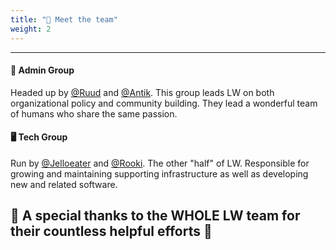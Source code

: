 ```yaml
---
title: "👋 Meet the team"
weight: 2
---
```


---

#### 💼 Admin Group

Headed up by [@Ruud](https://lemmy.world/u/ruud) and [@Antik](https://lemmy.world/u/antik). This group leads LW on both organizational policy and community building. They lead a wonderful team of humans who share the same passion.

#### 🖥 Tech Group

Run by [@Jelloeater](https://lemmy.world/u/jelloeater85) and [@Rooki](https://lemmy.world/u/Rooki). The other "half" of LW. Responsible for growing and maintaining supporting infrastructure as well as developing new and related software.

## 💓 A special thanks to the WHOLE LW team for their countless helpful efforts 💓
